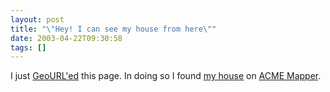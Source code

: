 ```yaml
---
layout: post
title: "\"Hey! I can see my house from here\""
date: 2003-04-22T09:30:58
tags: []
---
```


I just [GeoURL'ed][1] this page. In doing so I found [ my house][2] on [ACME Mapper][3]. 

   [1]: http://www.geourl.com/add.html
   [2]: http://www.acme.com/mapper/?lat=38.06323&long=-78.560274&scale=9&theme=Image&width=3&height=2&dot=Yes
   [3]: http://www.acme.com/



